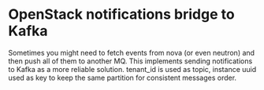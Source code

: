 # OpenStack notifications bridge to Kafka

Sometimes you might need to fetch events from nova (or even neutron) and then push all of them to another MQ. This implements sending notifications to Kafka as a more reliable solution. tenant_id is used as topic, instance uuid used as key to keep the same partition for consistent messages order.